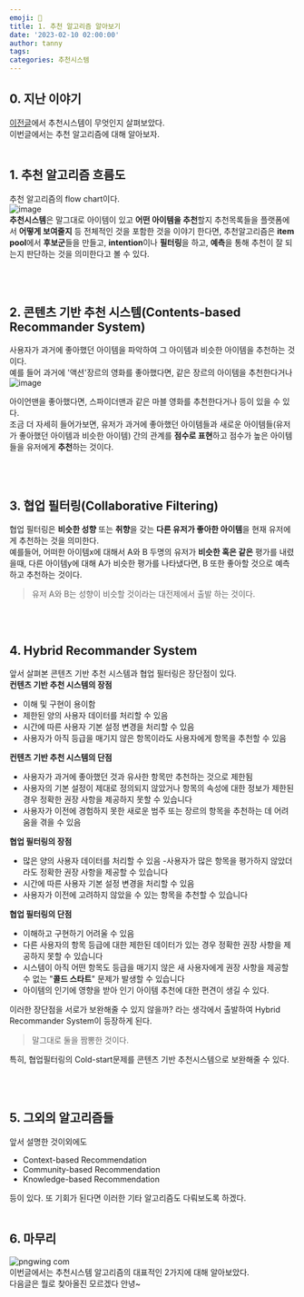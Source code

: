```yaml
---
emoji: 🔮
title: 1. 추천 알고리즘 알아보기
date: '2023-02-10 02:00:00'
author: tanny
tags: 
categories: 추천시스템
---
```


## 0. 지난 이야기
[이전글](https://tannybrown.github.io/recommend_system/1/)에서 추천시스템이 무엇인지 살펴보았다.<br>
이번글에서는 추천 알고리즘에 대해 알아보자.<br><br>


## 1. 추천 알고리즘 흐름도
추천 알고리즘의 flow chart이다.<br>
![image](https://user-images.githubusercontent.com/121401159/217848503-4f8e22bc-97ba-4f3a-a284-c0c062dd6b25.png)<br>
**추천시스템**은 말그대로 아이템이 있고 **어떤 아이템을 추천**할지 추천목록들을 플랫폼에서 **어떻게 보여줄지** 등 전체적인 것을 포함한 것을 이야기 한다면, 
추천알고리즘은 **item pool**에서 **후보군**들을 만들고, **intention**이나 **필터링**을 하고, **예측**을 통해 추천이 잘 되는지 판단하는 것을 의미한다고 볼 수 있다.<br>


<br><br>

## 2. 콘텐츠 기반 추천 시스템(Contents-based Recommander System)
사용자가 과거에 좋아했던 아이템을 파악하여 그 아이템과 비슷한 아이템을 추천하는 것이다.<br>
예를 들어 과거에 '액션'장르의 영화를 좋아했다면, 같은 장르의 아이템을 추천한다거나<br>
![image](https://user-images.githubusercontent.com/121401159/217851876-280fbdad-94ec-4c36-a6f6-c1bbd3ec087c.png)<br>

아이언맨을 좋아했다면, 스파이더맨과 같은 마블 영화를 추천한다거나 등이 있을 수 있다.<br>
조금 더 자세히 들어가보면, 유저가 과거에 좋아했던 아이템들과 새로운 아이템들(유저가 좋아했던 아이템과 비슷한 아이템) 간의 관계를 **점수로 표현**하고 점수가 높은 아이템들을 유저에게 **추천**하는 것이다. 


<br><br>

## 3. 협업 필터링(Collaborative Filtering)
협업 필터링은 **비슷한 성향** 또는 **취향**을 갖는 **다른 유저가 좋아한 아이템**을 현재 유저에게 추천하는 것을 의미한다. <br>
예를들어, 어떠한 아이템x에 대해서 A와 B 두명의 유저가 **비슷한 혹은 같은** 평가를 내렸을때, 다른 아이템y에 대해 A가 비슷한 평가를 나타냈다면, B 또한 좋아할 것으로 예측하고 추천하는 것이다.
> 유저 A와 B는 성향이 비슷할 것이라는 대전제에서 출발 하는 것이다.


<br><br>

## 4. Hybrid Recommander System
앞서 살펴본 콘텐츠 기반 추천 시스템과 협업 필터링은 장단점이 있다.<br>
**컨텐츠 기반 추천 시스템의 장점**
- 이해 및 구현이 용이함
- 제한된 양의 사용자 데이터를 처리할 수 있음
- 시간에 따른 사용자 기본 설정 변경을 처리할 수 있음
- 사용자가 아직 등급을 매기지 않은 항목이라도 사용자에게 항목을 추천할 수 있음

**컨텐츠 기반 추천 시스템의 단점**
- 사용자가 과거에 좋아했던 것과 유사한 항목만 추천하는 것으로 제한됨
- 사용자의 기본 설정이 제대로 정의되지 않았거나 항목의 속성에 대한 정보가 제한된 경우 정확한 권장 사항을 제공하지 못할 수 있습니다
- 사용자가 이전에 경험하지 못한 새로운 범주 또는 장르의 항목을 추천하는 데 어려움을 겪을 수 있음

**협업 필터링의 장점**
- 많은 양의 사용자 데이터를 처리할 수 있음
-사용자가 많은 항목을 평가하지 않았더라도 정확한 권장 사항을 제공할 수 있습니다
- 시간에 따른 사용자 기본 설정 변경을 처리할 수 있음
- 사용자가 이전에 고려하지 않았을 수 있는 항목을 추천할 수 있습니다

**협업 필터링의 단점**
- 이해하고 구현하기 어려울 수 있음
- 다른 사용자의 항목 등급에 대한 제한된 데이터가 있는 경우 정확한 권장 사항을 제공하지 못할 수 있습니다
- 시스템이 아직 어떤 항목도 등급을 매기지 않은 새 사용자에게 권장 사항을 제공할 수 없는 "**콜드 스타트**" 문제가 발생할 수 있습니다
- 아이템의 인기에 영향을 받아 인기 아이템 추천에 대한 편견이 생길 수 있다.

이러한 장단점을 서로가 보완해줄 수 있지 않을까? 라는 생각에서 출발하여 Hybrid Recommander System이 등장하게 된다.<br>
> 말그대로 둘을 짬뽕한 것이다.

특히, 협업필터링의 Cold-start문제를 콘텐츠 기반 추천시스템으로 보완해줄 수 있다.

<br><br>


## 5. 그외의 알고리즘들
앞서 설명한 것이외에도 
- Context-based Recommendation 
- Community-based Recommendation
-  Knowledge-based Recommendation 

등이 있다.
또 기회가 된다면 이러한 기타 알고리즘도 다뤄보도록 하겠다.
<br><br>

## 6. 마무리

![pngwing com](https://user-images.githubusercontent.com/121401159/217863904-389ad815-5849-4c71-a32d-3a8a76d8994e.png)<br>
이번글에서는 추천시스템 알고리즘의 대표적인 2가지에 대해 알아보았다.<br>
다음글은 뭘로 찾아올진 모르겠다 안녕~
```toc
```
